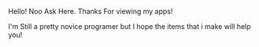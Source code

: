 Hello! Noo Ask Here. Thanks For viewing my apps! 

I'm Still a pretty novice programer but I hope the items that i make will help you!
